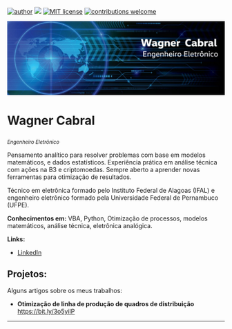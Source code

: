 [![author](https://img.shields.io/badge/author-WagnerJACabral-red.svg)](https://www.linkedin.com/in/wagner-cabral-74a89418a/) [![](https://img.shields.io/badge/Excel-VBA-blue.svg)](https://docs.microsoft.com/pt-br/office/vba/library-reference/concepts/getting-started-with-vba-in-office) [![MIT license](https://img.shields.io/badge/License-MIT-blue.svg)](https://opensource.org/licenses/MIT) [![contributions welcome](https://img.shields.io/badge/contributions-welcome-brightgreen.svg?style=flat)](https://github.com/WagnerJACabral/VBA/issues)

<p align="center">
  <img src="BannerC.jpeg" >
</p>

# Wagner Cabral
<sub>*Engenheiro Eletrônico*</sub>

Pensamento analítico para resolver problemas com base em modelos matemáticos, e dados estatísticos. Experiência prática em análise técnica com ações na B3 e criptomoedas. Sempre aberto a aprender novas ferramentas para otimização de resultados.

Técnico em eletrônica formado pelo Instituto Federal de Alagoas (IFAL) e engenheiro eletrônico formado pela Universidade Federal de Pernambuco (UFPE).

**Conhecimentos em:** VBA, Python, Otimização de processos, modelos matemáticos, análise técnica, eletrônica analógica.

**Links:**
* [LinkedIn](https://www.linkedin.com/in/wagner-cabral-74a89418a/)


## Projetos:
Alguns artigos sobre os meus trabalhos:

* **Otimização de linha de produção de quadros de distribuição** https://bit.ly/3o5yilP

---
